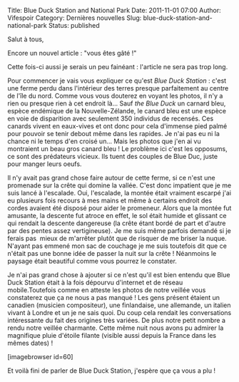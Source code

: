 Title: Blue Duck Station and National Park
Date: 2011-11-01 07:00
Author: Vifespoir
Category: Dernières nouvelles
Slug: blue-duck-station-and-national-park
Status: published

Salut à tous,

Encore un nouvel article : "vous êtes gâté !"

Cette fois-ci aussi je serais un peu fainéant : l'article ne sera pas
trop long.

Pour commencer je vais vous expliquer ce qu'est *Blue Duck Station* :
c'est une ferme perdu dans l'intérieur des terres presque parfaitement
au centre de l'île du nord. Comme vous vous douterez en voyant les
photos, il n'y a rien ou presque rien à cet endroit là... Sauf *the Blue
Duck* un carnard bleu, espèce endémique de la Nouvelle-Zélande, le
canard bleu est une espèce en voie de disparition avec seulement 350
individus de recensés. Ces canards vivent en eaux-vives et ont donc pour
cela d'immense pied palmé pour pouvoir se tenir debout même dans les
rapides. Je n'ai pas eu ni la chance ni le temps d'en croisé un... Mais
les photos que j'en ai vu montraient un beau gros canard bleu ! Le
problème ici c'est les opposums, ce sont des prédateurs vicieux. Ils
tuent des couples de Blue Duc, juste pour manger leurs oeufs.

Il n'y avait pas grand chose faire autour de cette ferme, si ce n'est
une promenade sur la crête qui domine la vallée. C'est donc impatient
que je me suis lancé à l'escalade. Oui, l'escalade, la montée était
vraiment escarpé j'ai eu plusieurs fois recours à mes mains et même à
certains endroit des cordes avaient été disposé pour aider le promeneur.
Alors que la montée fut amusante, la descente fut atroce en effet, le
sol était humide et glissant ce qui rendait la descente dangereuse (la
crête étant bordé de part et d'autre par des pentes assez vertigineuse).
Je me suis même parfois demandé si je ferais pas  mieux de m'arrêter
plutôt que de risquer de me briser la nuque. N'ayant pas emmené mon sac
de couchage je me suis toutefois dit que ce n'était pas une bonne idée
de passer la nuit sur la crête ! Néanmoins le paysage était beautiful
comme vous pourrez le constater.

Je n'ai pas grand chose à ajouter si ce n'est qu'il est bien entendu que
Blue Duck Station était à la fois dépourvu d'internet et de réseau
mobile.Toutefois comme en atteste les photos de notre veillée vous
constaterez que ça ne nous a pas manqué ! Les gens présent étaient un
canadien (musicien compositeur), une finlandaise, une allemande, un
italien vivant à Londre et un je ne sais quoi. Du coup cela rendait les
conversations intéressante du fait des origines très variées. De plus
notre petit nombre a rendu notre veillée charmante. Cette même nuit nous
avons pu admirer la magnifique pluie d'étoile filante (visible aussi
depuis la France dans les mêmes dates) !

\[imagebrowser id=60\]

Et voilà fini de parler de Blue Duck Station, j'espère que ça vous a plu
!
